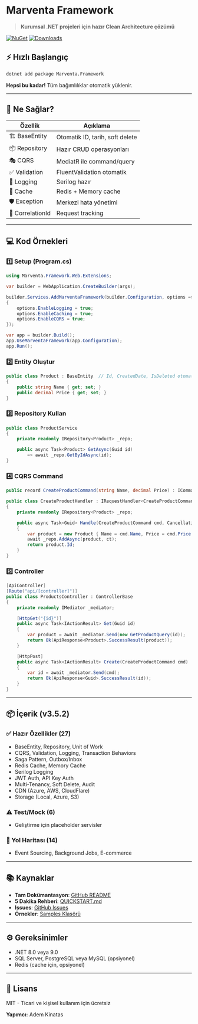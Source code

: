 # Marventa Framework

> **Kurumsal .NET projeleri için hazır Clean Architecture çözümü**

[![NuGet](https://img.shields.io/nuget/v/Marventa.Framework.svg)](https://www.nuget.org/packages/Marventa.Framework/)
[![Downloads](https://img.shields.io/nuget/dt/Marventa.Framework.svg)](https://www.nuget.org/packages/Marventa.Framework/)

## ⚡ Hızlı Başlangıç

```bash
dotnet add package Marventa.Framework
```

**Hepsi bu kadar!** Tüm bağımlılıklar otomatik yüklenir.

---

## 🎯 Ne Sağlar?

| Özellik | Açıklama |
|---------|----------|
| 🏗️ BaseEntity | Otomatik ID, tarih, soft delete |
| 📦 Repository | Hazır CRUD operasyonları |
| 🎭 CQRS | MediatR ile command/query |
| ✅ Validation | FluentValidation otomatik |
| 📝 Logging | Serilog hazır |
| 💾 Cache | Redis + Memory cache |
| 🛡️ Exception | Merkezi hata yönetimi |
| 🔗 CorrelationId | Request tracking |

---

## 💻 Kod Örnekleri

### 1️⃣ Setup (Program.cs)
```csharp
using Marventa.Framework.Web.Extensions;

var builder = WebApplication.CreateBuilder(args);

builder.Services.AddMarventaFramework(builder.Configuration, options =>
{
    options.EnableLogging = true;
    options.EnableCaching = true;
    options.EnableCQRS = true;
});

var app = builder.Build();
app.UseMarventaFramework(app.Configuration);
app.Run();
```

### 2️⃣ Entity Oluştur
```csharp
public class Product : BaseEntity  // Id, CreatedDate, IsDeleted otomatik
{
    public string Name { get; set; }
    public decimal Price { get; set; }
}
```

### 3️⃣ Repository Kullan
```csharp
public class ProductService
{
    private readonly IRepository<Product> _repo;

    public async Task<Product> GetAsync(Guid id)
        => await _repo.GetByIdAsync(id);
}
```

### 4️⃣ CQRS Command
```csharp
public record CreateProductCommand(string Name, decimal Price) : ICommand<Guid>;

public class CreateProductHandler : IRequestHandler<CreateProductCommand, Guid>
{
    private readonly IRepository<Product> _repo;

    public async Task<Guid> Handle(CreateProductCommand cmd, CancellationToken ct)
    {
        var product = new Product { Name = cmd.Name, Price = cmd.Price };
        await _repo.AddAsync(product, ct);
        return product.Id;
    }
}
```

### 5️⃣ Controller
```csharp
[ApiController]
[Route("api/[controller]")]
public class ProductsController : ControllerBase
{
    private readonly IMediator _mediator;

    [HttpGet("{id}")]
    public async Task<IActionResult> Get(Guid id)
    {
        var product = await _mediator.Send(new GetProductQuery(id));
        return Ok(ApiResponse<Product>.SuccessResult(product));
    }

    [HttpPost]
    public async Task<IActionResult> Create(CreateProductCommand cmd)
    {
        var id = await _mediator.Send(cmd);
        return Ok(ApiResponse<Guid>.SuccessResult(id));
    }
}
```

---

## 📦 İçerik (v3.5.2)

### ✅ Hazır Özellikler (27)
- BaseEntity, Repository, Unit of Work
- CQRS, Validation, Logging, Transaction Behaviors
- Saga Pattern, Outbox/Inbox
- Redis Cache, Memory Cache
- Serilog Logging
- JWT Auth, API Key Auth
- Multi-Tenancy, Soft Delete, Audit
- CDN (Azure, AWS, CloudFlare)
- Storage (Local, Azure, S3)

### ⚠️ Test/Mock (6)
- Geliştirme için placeholder servisler

### 🚧 Yol Haritası (14)
- Event Sourcing, Background Jobs, E-commerce

---

## 📚 Kaynaklar

- **Tam Dokümantasyon**: [GitHub README](https://github.com/AdemKinatas/Marventa.Framework#readme)
- **5 Dakika Rehberi**: [QUICKSTART.md](https://github.com/AdemKinatas/Marventa.Framework/blob/master/QUICKSTART.md)
- **Issues**: [GitHub Issues](https://github.com/AdemKinatas/Marventa.Framework/issues)
- **Örnekler**: [Samples Klasörü](https://github.com/AdemKinatas/Marventa.Framework/tree/master/samples)

---

## ⚙️ Gereksinimler

- .NET 8.0 veya 9.0
- SQL Server, PostgreSQL veya MySQL (opsiyonel)
- Redis (cache için, opsiyonel)

---

## 📄 Lisans

MIT - Ticari ve kişisel kullanım için ücretsiz

**Yapımcı:** Adem Kinatas
